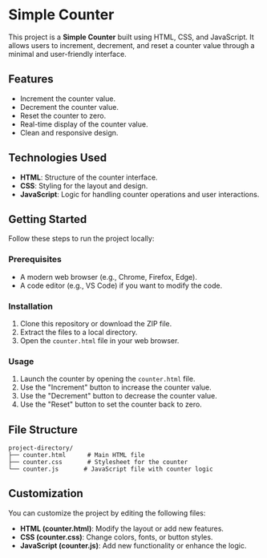 # Simple Counter

This project is a **Simple Counter** built using HTML, CSS, and JavaScript. It allows users to increment, decrement, and reset a counter value through a minimal and user-friendly interface.

## Features

- Increment the counter value.
- Decrement the counter value.
- Reset the counter to zero.
- Real-time display of the counter value.
- Clean and responsive design.

## Technologies Used

- **HTML**: Structure of the counter interface.
- **CSS**: Styling for the layout and design.
- **JavaScript**: Logic for handling counter operations and user interactions.

## Getting Started

Follow these steps to run the project locally:

### Prerequisites

- A modern web browser (e.g., Chrome, Firefox, Edge).
- A code editor (e.g., VS Code) if you want to modify the code.

### Installation

1. Clone this repository or download the ZIP file.
2. Extract the files to a local directory.
3. Open the `counter.html` file in your web browser.

### Usage

1. Launch the counter by opening the `counter.html` file.
2. Use the "Increment" button to increase the counter value.
3. Use the "Decrement" button to decrease the counter value.
4. Use the "Reset" button to set the counter back to zero.

## File Structure

```
project-directory/
├── counter.html      # Main HTML file
├── counter.css       # Stylesheet for the counter
└── counter.js       # JavaScript file with counter logic
```

## Customization

You can customize the project by editing the following files:

- **HTML (counter.html)**: Modify the layout or add new features.
- **CSS (counter.css)**: Change colors, fonts, or button styles.
- **JavaScript (counter.js)**: Add new functionality or enhance the logic.
